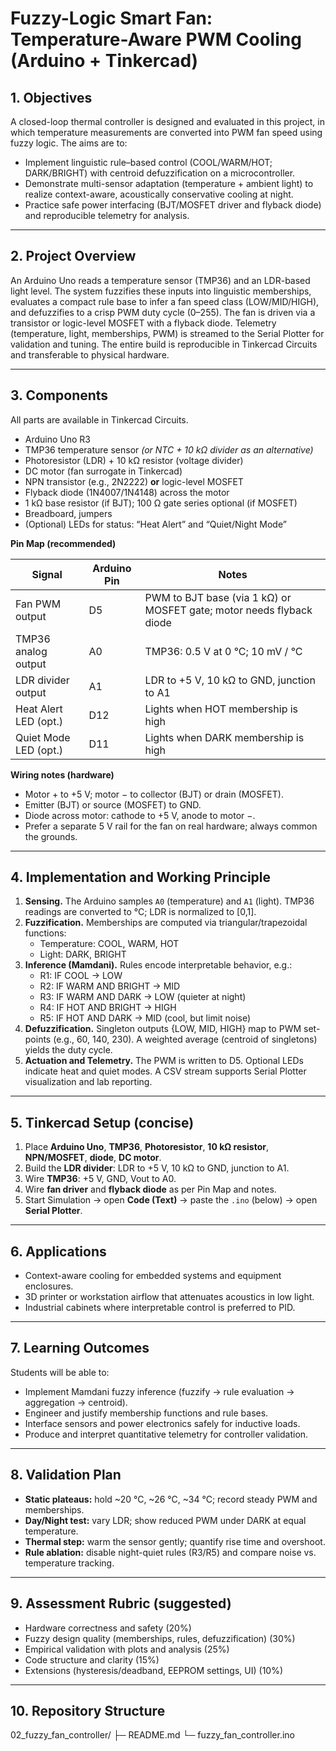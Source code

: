 # Fuzzy-Logic Smart Fan: Temperature-Aware PWM Cooling (Arduino + Tinkercad)

## 1. Objectives
A closed-loop thermal controller is designed and evaluated in this project, in which temperature measurements are converted into PWM fan speed using fuzzy logic. The aims are to:
- Implement linguistic rule–based control (COOL/WARM/HOT; DARK/BRIGHT) with centroid defuzzification on a microcontroller.
- Demonstrate multi-sensor adaptation (temperature + ambient light) to realize context-aware, acoustically conservative cooling at night.
- Practice safe power interfacing (BJT/MOSFET driver and flyback diode) and reproducible telemetry for analysis.

---

## 2. Project Overview
An Arduino Uno reads a temperature sensor (TMP36) and an LDR-based light level. The system fuzzifies these inputs into linguistic memberships, evaluates a compact rule base to infer a fan speed class (LOW/MID/HIGH), and defuzzifies to a crisp PWM duty cycle (0–255). The fan is driven via a transistor or logic-level MOSFET with a flyback diode. Telemetry (temperature, light, memberships, PWM) is streamed to the Serial Plotter for validation and tuning. The entire build is reproducible in Tinkercad Circuits and transferable to physical hardware.

---

## 3. Components
All parts are available in Tinkercad Circuits.

- Arduino Uno R3  
- TMP36 temperature sensor *(or NTC + 10 kΩ divider as an alternative)*  
- Photoresistor (LDR) + 10 kΩ resistor (voltage divider)  
- DC motor (fan surrogate in Tinkercad)  
- NPN transistor (e.g., 2N2222) **or** logic-level MOSFET  
- Flyback diode (1N4007/1N4148) across the motor  
- 1 kΩ base resistor (if BJT); 100 Ω gate series optional (if MOSFET)  
- Breadboard, jumpers  
- (Optional) LEDs for status: “Heat Alert” and “Quiet/Night Mode”

**Pin Map (recommended)**

| Signal                 | Arduino Pin | Notes                                                                 |
|------------------------|-------------|-----------------------------------------------------------------------|
| Fan PWM output         | D5          | PWM to BJT base (via 1 kΩ) or MOSFET gate; motor needs flyback diode |
| TMP36 analog output    | A0          | TMP36: 0.5 V at 0 °C; 10 mV / °C                                     |
| LDR divider output     | A1          | LDR to +5 V, 10 kΩ to GND, junction to A1                             |
| Heat Alert LED (opt.)  | D12         | Lights when HOT membership is high                                    |
| Quiet Mode LED (opt.)  | D11         | Lights when DARK membership is high                                   |

**Wiring notes (hardware)**
- Motor + to +5 V; motor − to collector (BJT) or drain (MOSFET).  
- Emitter (BJT) or source (MOSFET) to GND.  
- Diode across motor: cathode to +5 V, anode to motor −.  
- Prefer a separate 5 V rail for the fan on real hardware; always common the grounds.

---

## 4. Implementation and Working Principle
1. **Sensing.** The Arduino samples `A0` (temperature) and `A1` (light). TMP36 readings are converted to °C; LDR is normalized to [0,1].  
2. **Fuzzification.** Memberships are computed via triangular/trapezoidal functions:
   - Temperature: COOL, WARM, HOT  
   - Light: DARK, BRIGHT
3. **Inference (Mamdani).** Rules encode interpretable behavior, e.g.:  
   - R1: IF COOL → LOW  
   - R2: IF WARM AND BRIGHT → MID  
   - R3: IF WARM AND DARK → LOW (quieter at night)  
   - R4: IF HOT AND BRIGHT → HIGH  
   - R5: IF HOT AND DARK → MID (cool, but limit noise)
4. **Defuzzification.** Singleton outputs {LOW, MID, HIGH} map to PWM set-points (e.g., 60, 140, 230). A weighted average (centroid of singletons) yields the duty cycle.  
5. **Actuation and Telemetry.** The PWM is written to D5. Optional LEDs indicate heat and quiet modes. A CSV stream supports Serial Plotter visualization and lab reporting.

---

## 5. Tinkercad Setup (concise)
1. Place **Arduino Uno**, **TMP36**, **Photoresistor**, **10 kΩ resistor**, **NPN/MOSFET**, **diode**, **DC motor**.  
2. Build the **LDR divider**: LDR to +5 V, 10 kΩ to GND, junction to A1.  
3. Wire **TMP36**: +5 V, GND, Vout to A0.  
4. Wire **fan driver** and **flyback diode** as per Pin Map and notes.  
5. Start Simulation → open **Code (Text)** → paste the `.ino` (below) → open **Serial Plotter**.

---

## 6. Applications
- Context-aware cooling for embedded systems and equipment enclosures.  
- 3D printer or workstation airflow that attenuates acoustics in low light.  
- Industrial cabinets where interpretable control is preferred to PID.

---

## 7. Learning Outcomes
Students will be able to:
- Implement Mamdani fuzzy inference (fuzzify → rule evaluation → aggregation → centroid).  
- Engineer and justify membership functions and rule bases.  
- Interface sensors and power electronics safely for inductive loads.  
- Produce and interpret quantitative telemetry for controller validation.

---

## 8. Validation Plan
- **Static plateaus:** hold ~20 °C, ~26 °C, ~34 °C; record steady PWM and memberships.  
- **Day/Night test:** vary LDR; show reduced PWM under DARK at equal temperature.  
- **Thermal step:** warm the sensor gently; quantify rise time and overshoot.  
- **Rule ablation:** disable night-quiet rules (R3/R5) and compare noise vs. temperature tracking.

---

## 9. Assessment Rubric (suggested)
- Hardware correctness and safety (20%)  
- Fuzzy design quality (memberships, rules, defuzzification) (30%)  
- Empirical validation with plots and analysis (25%)  
- Code structure and clarity (15%)  
- Extensions (hysteresis/deadband, EEPROM settings, UI) (10%)

---

## 10. Repository Structure
02_fuzzy_fan_controller/
├─ README.md
└─ fuzzy_fan_controller.ino
